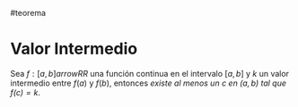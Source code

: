 #teorema
# Valor Intermedio

Sea $f : [a, b] arrow RR$ una función continua en el intervalo $[a, b]$ y $k$ un valor intermedio entre $f(a)$ y $f(b)$, entonces *existe al menos un $c$ en $(a, b)$ tal que $f(c) = k$*. 
